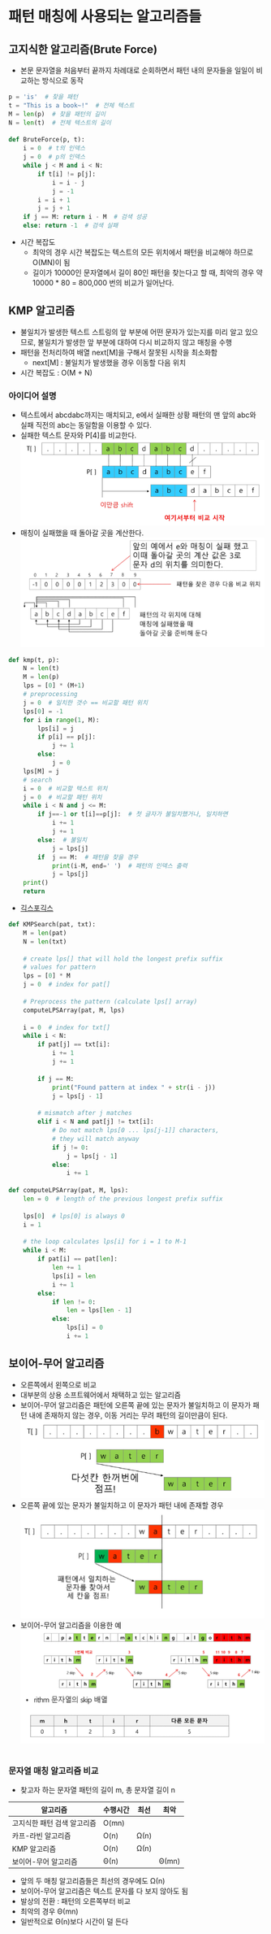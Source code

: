 # 패턴 매칭에 사용되는 알고리즘들
## 고지식한 알고리즘(Brute Force)
- 본문 문자열을 처음부터 끝까지 차례대로 순회하면서 패턴 내의 문자들을 일일이 비교하는 방식으로 동작
```python
p = 'is'  # 찾을 패턴
t = "This is a book~!"  # 전체 텍스트
M = len(p)  # 찾을 패턴의 길이
N = len(t)  # 전체 텍스트의 길이

def BruteForce(p, t):
	i = 0  # t의 인덱스
	j = 0  # p의 인덱스
	while j < M and i < N:
		if t[i] != p[j]:
			i = i - j
			j = -1
		i = i + 1
		j = j + 1
	if j == M: return i - M  # 검색 성공
	else: return -1  # 검색 실패
```
- 시간 복잡도
	- 최악의 경우 시간 복잡도는 텍스트의 모든 위치에서 패턴을 비교해야 하므로 O(MN)이 됨
	- 길이가 10000인 문자열에서 길이 80인 패턴을 찾는다고 할 때, 최악의 경우 약 10000 \* 80 = 800,000 번의 비교가 일어난다.
## KMP 알고리즘
- 불일치가 발생한 텍스트 스트링의 앞 부분에 어떤 문자가 있는지를 미리 알고 있으므로, 불일치가 발생한 앞 부분에 대하여 다시 비교하지 않고 매칭을 수행
- 패턴을 전처리하여 배열 next\[M]을 구해서 잘못된 시작을 최소화함
	- next\[M] : 불일치가 발생했을 경우 이동할 다음 위치
- 시간 복잡도 : O(M + N)
### 아이디어 설명
- 텍스트에서 abcdabc까지는 매치되고, e에서 실패한 상황 패턴의 맨 앞의 abc와 실패 직전의 abc는 동일함을 이용할 수 있다.
- 실패한 텍스트 문자와 P\[4]를 비교한다.
![img_1](../img/240206_1.PNG)
- 매칭이 실패했을 때 돌아갈 곳을 계산한다.
![img_2](../img/240206_2.PNG)
```python
def kmp(t, p):
	N = len(t)
	M = len(p)
	lps = [0] * (M+1)
	# preprocessing
	j = 0  # 일치한 갯수 == 비교할 패턴 위치
	lps[0] = -1
	for i in range(1, M):
		lps[i] = j
		if p[i] == p[j]:
			j += 1
		else:
			j = 0
	lps[M] = j
	# search
	i = 0  # 비교할 텍스트 위치
	j = 0  # 비교할 패턴 위치
	while i < N and j <= M:
		if j==-1 or t[i]==p[j]:  # 첫 글자가 불일치했거나, 일치하면
			i += 1
			j += 1
		else:  # 불일치
			j = lps[j]
		if  j == M:  # 패턴을 찾을 경우
			print(i-M, end=' ')  # 패턴의 인덱스 출력
			j = lps[j]
	print()
	return
```
- [긱스포긱스](https://www.geeksforgeeks.org/)
```python
def KMPSearch(pat, txt):
	M = len(pat)
	N = len(txt)
	
	# create lps[] that will hold the longest prefix suffix
	# values for pattern
	lps = [0] * M
	j = 0  # index for pat[]
	
	# Preprocess the pattern (calculate lps[] array)
	computeLPSArray(pat, M, lps)
	
	i = 0  # index for txt[]
	while i < N:
		if pat[j] == txt[i]:
			i += 1
			j += 1
		
		if j == M:
			print("Found pattern at index " + str(i - j))
			j = lps[j - 1]
		
		# mismatch after j matches
		elif i < N and pat[j] != txt[i]:
			# Do not match lps[0 ... lps[j-1]] characters,
			# they will match anyway
			if j != 0:
				j = lps[j - 1]
			else:
				i += 1

def computeLPSArray(pat, M, lps):
	len = 0  # length of the previous longest prefix suffix
	
	lps[0]  # lps[0] is always 0
	i = 1
	
	# the loop calculates lps[i] for i = 1 to M-1
	while i < M:
		if pat[i] == pat[len]:
			len += 1
			lps[i] = len
			i += 1
		else:
			if len != 0:
				len = lps[len - 1]
			else:
				lps[i] = 0
				i += 1
```
## 보이어-무어 알고리즘
- 오른쪽에서 왼쪽으로 비교
- 대부분의 상용 소프트웨어에서 채택하고 있는 알고리즘
- 보이어-무어 알고리즘은 패턴에 오른쪽 끝에 있는 문자가 불일치하고 이 문자가 패턴 내에 존재하지 않는 경우, 이동 거리는 무려 패턴의 길이만큼이 된다.
![img_3](../img/240206_3.PNG)
- 오른쪽 끝에 있는 문자가 불일치하고 이 문자가 패턴 내에 존재할 경우
![img_4](../img/240206_4.PNG)
- 보이어-무어 알고리즘을 이용한 예
![img_5](../img/240206_5.PNG)
```python

```
### 문자열 매칭 알고리즘 비교
- 찾고자 하는 문자열 패턴의 길이 m, 총 문자열 길이 n

| 알고리즘 | 수행시간 | 최선 | 최악 |
| ---- | ---- | ---- | ---- |
| 고지식한 패턴 검색 알고리즘 | O(mn) |  |  |
| 카프-라빈 알고리즘 | O(n) | Ω(n) |  |
| KMP 알고리즘 | O(n) | Ω(n) |  |
| 보이어-무어 알고리즘 | Θ(n) |  | Θ(mn) |
- 앞의 두 매칭 알고리즘들은 최선의 경우에도 Ω(n)
- 보이어-무어 알고리즘은 텍스트 문자를 다 보지 않아도 됨
- 발상의 전환 : 패턴의 오른쪽부터 비교
- 최악의 경우 Θ(mn)
- 일반적으로 Θ(n)보다 시간이 덜 든다